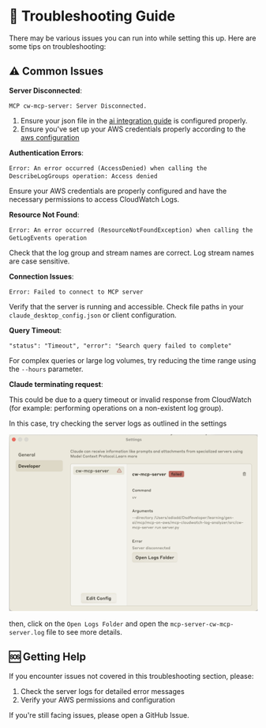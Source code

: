 # 🔧 Troubleshooting Guide

There may be various issues you can run into while setting this up. Here are some tips on troubleshooting:

## ⚠️ Common Issues

**Server Disconnected**:
```
MCP cw-mcp-server: Server Disconnected.
```
1. Ensure your json file in the [ai integration guide](./ai-integration.md) is configured properly.
2. Ensure you've set up your AWS credentials properly according to the [aws configuration](./aws-config.md)

**Authentication Errors**:
```
Error: An error occurred (AccessDenied) when calling the DescribeLogGroups operation: Access denied
```
Ensure your AWS credentials are properly configured and have the necessary permissions to access CloudWatch Logs.

**Resource Not Found**:
```
Error: An error occurred (ResourceNotFoundException) when calling the GetLogEvents operation
```
Check that the log group and stream names are correct. Log stream names are case sensitive.

**Connection Issues**:
```
Error: Failed to connect to MCP server
```
Verify that the server is running and accessible. Check file paths in your `claude_desktop_config.json` or client configuration.

**Query Timeout**:
```
"status": "Timeout", "error": "Search query failed to complete"
```
For complex queries or large log volumes, try reducing the time range using the `--hours` parameter.

**Claude terminating request**:

This could be due to a query timeout or invalid response from CloudWatch (for example: performing operations on a non-existent log group). 

In this case, try checking the server logs as outlined in the settings

![Claude Desktop Settings](./assets/claude-desktop-settings.png)

then, click on the `Open Logs Folder` and open the `mcp-server-cw-mcp-server.log` file to see more details. 

## 🆘 Getting Help

If you encounter issues not covered in this troubleshooting section, please:

1. Check the server logs for detailed error messages
2. Verify your AWS permissions and configuration

If you're still facing issues, please open a GitHub Issue.